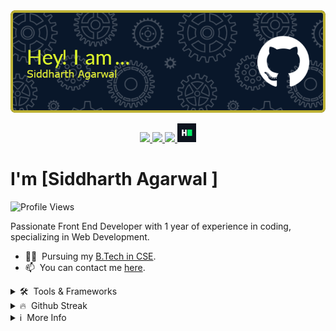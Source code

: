 <img src="./images/github-header-image (1).png">
<p align="center">

<a href="https://github.com/Siddharth2312" target="_blank">
    <img src="https://skillicons.dev/icons?i=github" height="30px">
</a>
<a href="https://www.linkedin.com/in/siddharth-agarwal-a74002294/" target="_blank">
    <img src="https://skillicons.dev/icons?i=linkedin" height="30px">
</a>
<a href="https://www.instagram.com/sid.agarwal23/" target="_blank">
    <img src="https://skillicons.dev/icons?i=instagram" height="30px">
</a>
<a href="https://www.hackerrank.com/sa9174/" target="_blank">
    <img src="./images/hcc.png" height="30px">
</a>

</p>

# I'm [Siddharth Agarwal    ]

![Profile Views](https://komarev.com/ghpvc/?username=sa9174&label=Profile%20views&color=0e75b6&style=flat)

Passionate Front End Developer with 1 year of experience in coding, specializing in Web Development.

- 👨‍🎓 &nbsp;Pursuing my [B.Tech in CSE](https://www.srmist.edu.in).
- 📫 &nbsp;You can contact me [here](mailto:siddharthagarwal2312@gmail.com).



<details>

<summary>🛠 &nbsp;Tools & Frameworks</summary>

<br>

![Tools](https://skillicons.dev/icons?i=html,c,python,cpp,github,git,css,matlab)

> These are some of the tools and frameworks that I have worked with. My expertise includes working on web, mobile, desktop, and embedded systems. I have utilized a wide range of technologies, including Python,  C, C++, HTML, CSS, Git,  Arduino, Matlab

</details>

<details>

<summary>🔥 &nbsp;Github Streak</summary>

<br>

[![GitHub Streak](https://streak-stats.demolab.com?user=Siddharth2312&theme=github-dark&border_radius=20)](https://git.io/streak-stats)

</details>

<details>

<summary>ℹ &nbsp;More Info</summary>

<br>

> Note: Passionate Front End Developer with 1 year of experience in coding, specializing in Web Development. 

</details>
